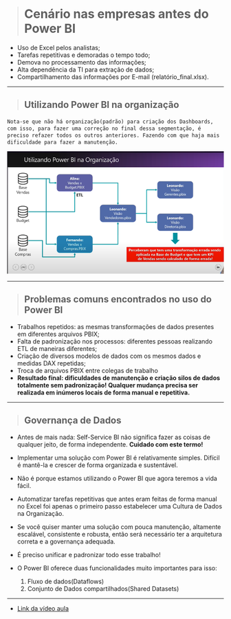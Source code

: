 ># Cenário nas empresas antes do Power BI
* Uso de Excel pelos analistas;
* Tarefas repetitivas e demoradas o tempo todo;
* Demova no processamento das informações;
* Alta dependência da TI para extração de dados;
* Compartilhamento das informações por E-mail (relatório_final.xlsx).
___
>## Utilizando Power BI na organização
    Nota-se que não há organização(padrão) para criação dos Dashboards, com isso, para fazer uma correção no final dessa segmentação, é preciso refazer todos os outros anteriores. Fazendo com que haja mais dificuldade para fazer a manutenção.

![Utilizando Power BI na organização](SemPadraoDeOrganizacao.png)
___

>## Problemas comuns encontrados no uso do Power BI
* Trabalhos repetidos: as mesmas transformações de dados presentes em diferentes arquivos PBIX;
* Falta de padronização nos processos: diferentes pessoas realizando ETL de maneiras diferentes;
* Criação de diversos modelos de dados com os mesmos dados e medidas DAX repetidas;
* Troca de arquivos PBIX entre colegas de trabalho
* __Resultado final: dificuldades de manutenção e criação silos de dados totalmente sem padronização! Qualquer mudança precisa ser realizada em inúmeros locais de forma manual e repetitiva.__
___
>## Governança de Dados
* Antes de mais nada: Self-Service BI não significa fazer as coisas de qualquer jeito, de forma independente. __Cuidado com este termo!__
* Implementar uma solução com Power BI é relativamente simples. Difícil é mantê-la e crescer de forma organizada e sustentável.
* Não é porque estamos utilizando o Power BI que agora teremos a vida fácil.
* Automatizar tarefas repetitivas que antes eram feitas de forma manual no Excel foi apenas o primeiro passo estabelecer uma Cultura de Dados na Organização.
* Se você quiser manter uma solução com pouca manutenção, altamente escalável, consistente e robusta, então será necessário ter a arquitetura correta e a governança adequada.
* É preciso unificar e padronizar todo esse trabalho!

* O Power BI oferece duas funcionalidades muito importantes para isso:
    1. Fluxo de dados(Dataflows)
    2. Conjunto de Dados compartilhados(Shared Datasets)
___
* [Link da vídeo aula](https://www.youtube.com/watch?v=Ej8bGfbJwUs&list=PLL-6y89GGNdSu9utTLYuzwPGNXQNT0KWm&index=3)